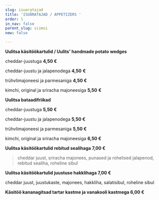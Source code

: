 ```yaml
---
slug: isuaratajad
title: 'ISUÄRATAJAD / APPETIZERS '
order: 1
in_nav: false
parent_slug: viimsi
new: false

---
```

> 

**Uulitsa käsitöökartulid / Uulits' handmade potato wedges**

cheddar-juustuga **4,50 €**

cheddar-juustu ja jalapenodega  **4,50** **€**<span class="spicy"></span>

trühvlimajoneesi ja parmesaniga **4,50 €**

kimchi, original ja sriracha majoneesiga  **5,50** **€**<span class="spicy"></span>

**Uulitsa bataadifriikad**

cheddar-juustuga **5,50 €**

cheddar-juustu ja jalapenodega  **5,50 €**

<span class="spicy"></span>

trühvlimajoneesi ja parmesaniga **5,50 €**

kimchi, original ja sriracha majoneesiga  **6,50 €**

<span class="spicy"></span>

**Uulitsa käsitöökartulid rebitud sealihaga**  **7,00 €**

<div class="ellipsis"></div>

> cheddar juust, sriracha majonees, punased ja rohelised jalapenod, rebitud sealiha, roheline sibul

<span class="spicy"></span>

**Uulitsa käsitöökartulid juustuse hakklihaga 7,00 €**

cheddar juust, juustukaste, majonees, hakkliha, salatisibul, roheline sibul

**Käsitöö kananagitsad tartar kastme ja vanakooli kastmega 6,00 €**